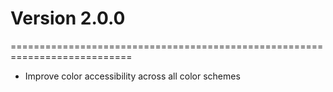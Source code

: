 # Version 2.0.0

===========================================================================

- Improve color accessibility across all color schemes
